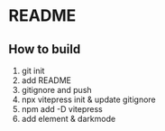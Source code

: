 # README

## How to build
1. git init
2. add README
3. gitignore and push
4. npx vitepress init & update gitignore
5. npm add -D vitepress
6. add element & darkmode